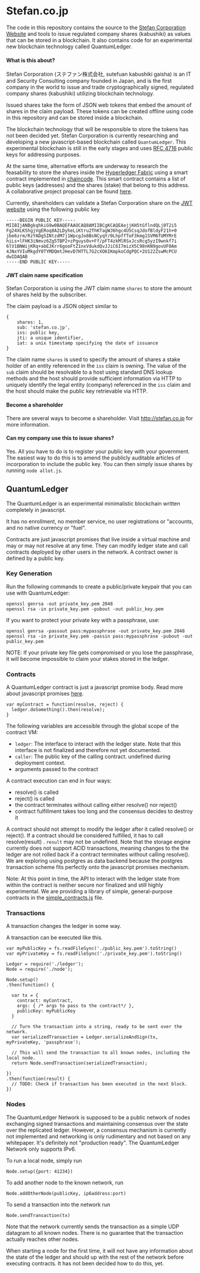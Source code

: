 # Stefan.co.jp

The code in this repository contains the source to the [Stefan Corporation Website](https://stefan.co.jp) and tools to issue regulated company shares (kabushiki) as values that can be stored in a blockchain. It also contains code for an experimental new blockchain technology called QuantumLedger.

#### What is this about?

Stefan Corporation (ステファン株式会社, sutefuan kabushiki gaisha) is an IT and Security Consulting company founded in Japan, and is the first company in the world to issue and trade cryptographically signed, regulated company shares (kabushiki) utilizing blockchain technology. 

Issued shares take the form of JSON web tokens that embed the amount of shares in the claim payload. These tokens can be created offline using code in this repository and can be stored inside a blockchain.

The blockchain technology that will be responsible to store the tokens has not been decided yet. Stefan Corporation is currently researching and developing a new javascript-based blockchain called `QuantumLedger`. This experimental blockchain is still in the early stages and uses [RFC 4716](https://tools.ietf.org/html/rfc4716#section-3.4) public keys for addressing purposes.

At the same time, alternative efforts are underway to research the feasability to store the shares inside the [Hyperledger Fabric](http://github.com/hyperledger/fabric) using a smart contract implemented in [chaincode](https://github.com/hyperledger/fabric/blob/master/docs/API/SandboxSetup.md). This smart contract contains a list of public keys (addresses) and the shares (stake) that belong to this address. A collaborative project proposal can be found [here](https://docs.google.com/document/d/1YQ69FXUXAhw30LlJ4t5RFG4KxsCkvpu1oqpgqBZVr14/edit?usp=sharing). 

Currently, shareholders can validate a Stefan Corporation share on the [JWT website](http://jwt.io) using the following public key

    -----BEGIN PUBLIC KEY-----
    MIIBIjANBgkqhkiG9w0BAQEFAAOCAQ8AMIIBCgKCAQEAojjKH5tGflndQLj0T2i5
    Fg24XLKShgjVgERoq8A2LDyheLiKtru2ThKTagWJ6hgc4U5CsqJdofBldyF21h+0
    jbe6zrm/RzYADgSINtzdM7j1WpcgJo8BsNCyqY/0LhpffToF3kmg1SVM6fUMYMrE
    hiLs+lFHK3iNmvz6Zg5TBP2+zPguys0v+Ff/pFT4zkMlRSxJcsRcg5yzI9wnkf7i
    6lV1BNWijKRq+abEJKrr6gooFtZ1nxVdukdQvJJiC6I7mizX5C98nKN9govUF0Am
    4JNxYVIuMkgdY0TYMDQmtJHevD7HTTL7G2cXO6IKmpkoCdgPQC+2U122ZswMcPCU
    dwIDAQAB
    -----END PUBLIC KEY-----
    

#### JWT claim name specification

Stefan Corporation is using the JWT claim name `shares` to store the amount of shares held by the subscriber.

The claim payload is a JSON object similar to

    {
        shares: 1,
        sub: 'stefan.co.jp',
        iss: public key,
        jti: a unique identifier,
        iat: a unix timestamp specifying the date of issuance
    }

The claim name `shares` is used to specify the amount of shares a stake holder of an entity referenced in the `iss` claim is owning. The value of the `sub` claim should be resolvable to a host using standard DNS lookup methods and the host should provide sufficient information via HTTP to uniquely identify the legal entity (company) referenced in the `iss` claim and the host should make the public key retrievable via HTTP.

#### Become a shareholder

There are several ways to become a shareholder. Visit http://stefan.co.jp for more information.

#### Can my company use this to issue shares?

Yes. All you have to do is to register your public key with your government. The easiest way to do this is to amend the publicly auditable articles of incorporation to include the public key. You can then simply issue shares by running `node allot.js`. 

## QuantumLedger

The QuantumLedger is an experimental minimalistic blockchain written completely in javascript. 

It has no enrollment, no member service, no user registrations or "accounts, and no native currency or "fuel".

Contracts are just javascript promises that live inside a virtual machine and may or may not resolve at any time. They can modify ledger state and call contracts deployed by other users in the network. A contract owner is defined by a public key.

### Key Generation

Run the following commands to create a public/private keypair that you can use with QuantumLedger:

    openssl genrsa -out private_key.pem 2048
    openssl rsa -in private_key.pem -pubout -out public_key.pem
    
If you want to protect your private key with a passphrase, use:

    openssl genrsa -passout pass:mypassphrase -out private_key.pem 2048
    openssl rsa -in private_key.pem -passin pass:mypassphrase -pubout -out public_key.pem
    
NOTE: If your private key file gets compromised or you lose the passphrase, it will become impossible to claim your stakes stored in the ledger.

### Contracts

A QuantumLedger contract is just a javascript promise body. Read more about javascript promises [here](https://developer.mozilla.org/en/docs/Web/JavaScript/Reference/Global_Objects/Promise).

    var myContract = function(resolve, reject) {
      ledger.doSomething().then(resolve);
    }
    
The following variables are accessible through the global scope of the contract VM:

  - `ledger`: The interface to interact with the ledger state. Note that this interface is not finalized and therefore not yet documented.
  - `caller`: The public key of the calling contract. undefined during deployment context.
  - arguments passed to the contract

A contract execution can end in four ways:

  - resolve() is called
  - reject() is called
  - the contract terminates without calling either resolve() nor reject()
  - contract fulfillment takes too long and the consensus decides to destroy it

A contract should not attempt to modify the ledger after it called resolve() or reject(). If a contract should be considered fulfilled, it has to call resolve(result) . `result` may not be undefined. Note that the storage engine currently does not support ACID transactions, meaning changes to the the ledger are not rolled back if a contract terminates without calling resolve(). We are exploring using postgres as data backend because the postgres transaction scheme fits perfectly onto the javascript promises mechanism.

Note: At this point in time, the API to interact with the ledger state from within the contract is neither secure nor finalized and still highly experimental. We are providing a library of simple, general-purpose contracts in the [simple_contracts.js](https://github.com/buhrmi/stefan.co.jp/blob/master/simple_contracts.js) file.

### Transactions

A transaction changes the ledger in some way.

A transaction can be executed like this.
    
    var myPublicKey = fs.readFileSync('./public_key.pem').toString()
    var myPrivateKey = fs.readFileSync('./private_key.pem').toString()
    
    Ledger = require('./ledger');
    Node = require('./node');
    
    Node.setup()
    .then(function() {
      
      var tx = {
        contract: myContract,
        args: { /* args to pass to the contract*/ },
        publicKey: myPublicKey
      }
      
      // Turn the transaction into a string, ready to be sent over the network.
      var serializedTransaction = Ledger.serializeAndSign(tx, myPrivateKey, 'passphrase');
      
      // This will send the transaction to all known nodes, including the local node.
      return Node.sendTransaction(serializedTransaction);
      
    })
    .then(function(result) {
      // TODO: Check if transaction has been executed in the next block.  
    })

### Nodes

The QuantumLedger Network is supposed to be a public network of nodes exchanging signed transactions and maintaining consensus over the state over the replicated ledger. However, a consensus mechanism is currently not implemented and networking is only rudimentary and not based on any whitepaper. It's definitely not "production ready". The QuantumLedger Network only supports IPv6.

To run a local node, simply run

    Node.setup({port: 41234})

To add another node to the known network, run

    Node.addOtherNode(publicKey, ip6address:port)

To send a transaction into the network run

    Node.sendTransaction(tx)
    
Note that the network currently sends the transaction as a simple UDP datagram to all known nodes. There is no guarantee that the transaction actually reaches other nodes. 

When starting a node for the first time, it will not have any information about the state of the ledger and should up with the rest of the network before executing contracts. It has not been decided how to do this, yet.
